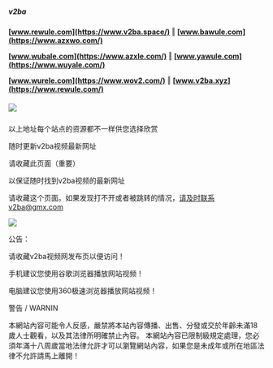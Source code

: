 ##### v2ba
**[www.rewule.com](https://www.v2ba.space/)** ‖ **[www.bawule.com](https://www.azxwo.com/)**

**[www.wubale.com](https://www.azxle.com/)** ‖ **[www.yawule.com](https://www.wuyale.com/)**

**[www.wurele.com](https://www.wov2.com/)** ‖ **[www.v2ba.xyz](https://www.rewule.com/)**
##### ![](https://v2ba.github.io/a.png)
以上地址每个站点的资源都不一样供您选择欣赏

随时更新v2ba视频最新网址

请收藏此页面（重要）

以保证随时找到v2ba视频的最新网址

请收藏这个页面。如果发现打不开或者被跳转的情况，请及时联系v2ba@gmx.com

![](https://v2ba.github.io/b.png)

公告：

请收藏v2ba视频网发布页以便访问！

手机建议您使用谷歌浏览器播放网站视频！

电脑建议您使用360极速浏览器播放网站视频！

警告 / WARNIN

本網站內容可能令人反感，嚴禁將本站內容傳播、出售、分發或交於年齡未滿18歲人士觀看，以及其法律所明確禁止內容。
本網站內容已限制級規定處理，您必須年滿十八周歲當地法律允許才可以瀏覽網站內容，如果您是未成年或所在地區法律不允許請馬上離開！
